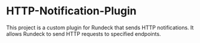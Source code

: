 # HTTP-Notification-Plugin
This project is a custom plugin for Rundeck that sends HTTP notifications. It allows Rundeck to send HTTP requests to specified endpoints.
